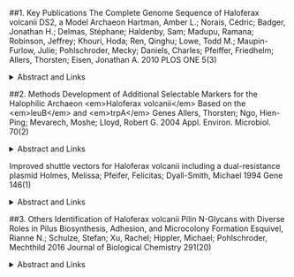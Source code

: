 ##1. Key Publications
The Complete Genome Sequence of Haloferax volcanii DS2, a Model Archaeon
Hartman, Amber L.; Norais, Cédric; Badger, Jonathan H.; Delmas, Stéphane; Haldenby, Sam; Madupu, Ramana; Robinson, Jeffrey; Khouri, Hoda; Ren, Qinghu; Lowe, Todd M.; Maupin-Furlow, Julie; Pohlschroder, Mecky; Daniels, Charles; Pfeiffer, Friedhelm; Allers, Thorsten; Eisen, Jonathan A.
2010
PLOS ONE 5(3)
<details>
<summary>Abstract and Links</summary>
[Link to Publication](https://doi.org/10.1371/journal.pone.0009605)
[Citation](https://github.com/halophiles/halowiki/publications/1. Key Publications/Hatman2010PlosOne.ris)
Background Haloferax volcanii is an easily culturable moderate halophile that grows on simple defined media, is readily transformable, and has a relatively stable genome. This, in combination with its biochemical and genetic tractability, has made Hfx. volcanii a key model organism, not only for the study of halophilicity, but also for archaeal biology in general.  Methodology/Principal Findings We report here the sequencing and analysis of the genome of Hfx. volcanii DS2, the type strain of this species. The genome contains a main 2.848 Mb chromosome, three smaller chromosomes pHV1, 3, 4 (85, 438, 636 kb, respectively) and the pHV2 plasmid (6.4 kb).  Conclusions/Significance The completed genome sequence, presented here, provides an invaluable tool for further in vivo and in vitro studies of Hfx. volcanii.
</details>

##2. Methods
Development of Additional Selectable Markers for the Halophilic Archaeon &lt;em&gt;Haloferax volcanii&lt;/em&gt; Based on the &lt;em&gt;leuB&lt;/em&gt; and &lt;em&gt;trpA&lt;/em&gt; Genes
Allers, Thorsten; Ngo, Hien-Ping; Mevarech, Moshe; Lloyd, Robert G.
2004
Appl. Environ. Microbiol. 70(2)
<details>
<summary>Abstract and Links</summary>
[Link to Publication](http://aem.asm.org/content/70/2/943.abstract)
[Citation](https://github.com/halophiles/halowiki/publications/2. Methods/Allers2003JBact.ris)
Since most archaea are extremophilic and difficult to cultivate, our current knowledge of their biology is confined largely to comparative genomics and biochemistry. Haloferax volcanii offers great promise as a model organism for archaeal genetics, but until now there has been a lack of a wide variety of selectable markers for this organism. We describe here isolation of H. volcanii leuB and trpA genes encoding 3-isopropylmalate dehydrogenase and tryptophan synthase, respectively, and development of these genes as a positive selection system. ΔleuB and ΔtrpA mutants were constructed in a variety of genetic backgrounds and were shown to be auxotrophic for leucine and tryptophan, respectively. We constructed both integrative and replicative plasmids carrying the leuB or trpA gene under control of a constitutive promoter. The use of these selectable markers in deletion of the lhr gene of H. volcanii is described.
</details>

Improved shuttle vectors for Haloferax volcanii including a dual-resistance plasmid
Holmes, Melissa; Pfeifer, Felicitas; Dyall-Smith, Michael
1994
Gene 146(1)
<details>
<summary>Abstract and Links</summary>
[Link to Publication](http://www.sciencedirect.com/science/article/pii/0378111994908443)
[Citation](https://github.com/halophiles/halowiki/publications/2. Methods/Homes1994Gene.ris)
Two new Haloferax-Escherichia shuttle vectors are described, pMDS20 and pMLH3. These vectors contain the E. coli ColE1 plasmid ori region and ampicillin-resistance(ApR)-conferring bla gene, and the Haloferax pHK2 replicon region and novobiocin-resistance (NbR)-encoding gyrB gene, enabling maintenance and selection in both hosts. Plasmid pMLH3 has, in addition, a H. volcanii mevinolin-resistance (MvR) determinant and restriction sites allowing insertional inactivation of either marker, to facilitate the identification of Haloferax transformants harbouring cloned sequences. Sequencing of gyrA, within the NbR determinant, and the pHK2 ori region has been completed so the complete sequence of both pMDS20 and pMLH3 is now known.
</details>

##3. Others
Identification of Haloferax volcanii Pilin N-Glycans with Diverse Roles in Pilus Biosynthesis, Adhesion, and Microcolony Formation
Esquivel, Rianne N.; Schulze, Stefan; Xu, Rachel; Hippler, Michael; Pohlschroder, Mechthild
2016
Journal of Biological Chemistry 291(20)
<details>
<summary>Abstract and Links</summary>
[Link to Publication](http://www.jbc.org/content/291/20/10602.abstract)
[Citation](https://github.com/halophiles/halowiki/publications/3. Others/Esquivel2016JBiolChem.ris)
N-Glycosylation is a post-translational modification common to all three domains of life. In many archaea, the oligosacharyltransferase (AglB)-dependent N-glycosylation of flagellins is required for flagella assembly. However, whether N-glycosylation is required for the assembly and/or function of the structurally related archaeal type IV pili is unknown. Here, we show that of six Haloferax volcanii adhesion pilins, PilA1 and PilA2, the most abundant pilins in pili of wild-type and ΔaglB strains, are modified under planktonic conditions in an AglB-dependent manner by the same pentasaccharide detected on H. volcanii flagellins. However, unlike wild-type cells, which have surfaces decorated with discrete pili and form a dispersed layer of cells on a plastic surface, ΔaglB cells have thick pili bundles and form microcolonies. Moreover, expressing PilA1, PilA2, or PilA6 in ΔpilA[1–6]ΔaglB stimulates microcolony formation compared with their expression in ΔpilA[1–6]. Conversely, expressing PilA3 or PilA4 in ΔpilA[1–6] cells results in strong surface adhesion, but not microcolony formation, and neither pilin stimulates surface adhesion in ΔpilA[1–6]ΔaglB cells. Although PilA4 assembles into pili in the ΔpilA[1–6]ΔaglB cells, these pili are, unlike wild-type pili, curled, perhaps rendering them non-functional. To our knowledge, this is the first demonstration of a differential effect of glycosylation on pilus assembly and function of paralogous pilins. The growth of wild-type cells in low salt media, a condition that decreases AglB glycosylation, also stimulates microcolony formation and inhibits motility, supporting our hypothesis that N-glycosylation plays an important role in regulating the transition between planktonic to sessile cell states as a response to stress.
</details>

